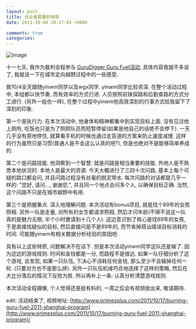 ```yaml
---
layout: post
title: 创业者需要的特质
date: 2011-10-08 20:17:03 +0800

comments: true
categories: 
---
```


![image](http://www.primesplus.com/wp-content/uploads/2011/09/shanghai.jpg)

十一七天, 我作为裁判全程参与 [GuruDigger Guru
Fuel活动](http://www.primesplus.com/zh/2011/09/06/burning-guru-fuel-event-2011-shanghai/),
具体内容我就不多说了, 我就说一下在城市定向越野过程中的一些感受.

我10/4全天跟随yinwm同学以及wgx同学. yinwm同学比较资深. 在整个活动过程中,
本组都以快节奏, 而有效率的方式行进.
人员按照前锋探路和后勤查路的方式分工进行. (另外一组也一样),
在整个过程中yinwm他高效深刻的行事方式给我留下了深刻的印象.

第一个是执行力. 在本次活动中, 他身体和精神都集中到实现目标上面.
没有见过他上厕所,
吃饭也只是为了照顾队员而短暂停留(如果是他自己的话绝不会停下).
一天几乎没有原地停住, 就算看手机的时候也通过走盲道的方案来防止速度减慢.
这样的行为虽然只是习惯(普通人是不会这么认真的吧?),
但是也绝对不是能够简单养成的.

第二个是问路技能. 他洞察到一个智慧: 就是问路是相当重要的技能.
外地人是不熟悉本地状况的. 本地人是最大的资源.
今天大概进行了三四十次问路, 基本上每个可疑的路口都会问,
并且问路过程没有丝毫的脱泥带水. 每次问路的对话都是几乎一样的: "您好,
请问..., 谢谢您.", 并且同一个地点会问多个人, 以确保目标正确. 当然,
这个问路不只是在城市越野中有用.

第三个是把握重点. 深入地理解问题. 本次活动有bonus项目,
就是找个89年的女孩照相. 另外一队是走量, 对所有的女生都请求照相,
然后才问年龄(不得不说这一队真的是魅力无限, 半个小时邀请到十几个人).
这边意识到了核心是找89年的女孩, 于是直接找疑似的目标,
然后直接问是不是89年的, 而节省掉搭讪错误目标消耗的时间.
可能跟yinwm有相关数据分析经验的原因吧.

具有以上这些特质, 问题解决不在话下. 但是本次活动yinwm同学这队还是输了.
因为这边的游戏规则: 时间和金钱都是一分, 而路程不是很远.
如果一队仔细分析了这个游戏, 会发现, 如果一只队伍, 下决心不消耗任何金钱,
那么至少不会输掉任何一轮. (只要对方也不是那么拼).
另外一只队伍机缘巧合地选择了这样的策略,
然后在大比分落后的情况下反败为胜. 所以再补上一条: 认真分析清楚游戏规则.

本次活动全程摄像, 个人觉得还是挺有料的, 一周之后会有视频放出来,
敬请期待.

edit: 活动结束了, 视频地址:
[http://www.primesplus.com/2011/10/17/burning-guru-fuel-2011-shanghai-program](http://www.primesplus.com/2011/10/17/burning-guru-fuel-2011-shanghai-program)/